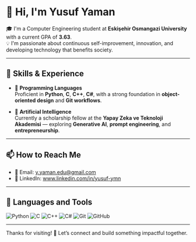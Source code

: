 # 👋 Hi, I'm Yusuf Yaman

🎓 I'm a Computer Engineering student at **Eskişehir Osmangazi University** with a current GPA of **3.63**.  
💡 I'm passionate about continuous self-improvement, innovation, and developing technology that benefits society.

---

## 💼 Skills & Experience

- 🧰 **Programming Languages**  
  Proficient in **Python**, **C**, **C++**, **C#**, with a strong foundation in **object-oriented design** and **Git workflows**.

- 🧠 **Artificial Intelligence**  
  Currently a scholarship fellow at the **Yapay Zeka ve Teknoloji Akademisi** — exploring **Generative AI**, **prompt engineering**, and **entrepreneurship**.

---

## 📫 How to Reach Me

- 📧 Email: y.yaman.edu@gmail.com  
- 🔗 LinkedIn: www.linkedin.com/in/yusuf-ymn

---

## 🧰 Languages and Tools

![Python](https://img.shields.io/badge/Python-3776AB?style=for-the-badge&logo=python&logoColor=white)
![C](https://img.shields.io/badge/C-00599C?style=for-the-badge&logo=c&logoColor=white)
![C++](https://img.shields.io/badge/C++-00599C?style=for-the-badge&logo=c%2B%2B&logoColor=white)
![C#](https://img.shields.io/badge/C%23-239120?style=for-the-badge&logo=c-sharp&logoColor=white)
![Git](https://img.shields.io/badge/Git-F05032?style=for-the-badge&logo=git&logoColor=white)
![GitHub](https://img.shields.io/badge/GitHub-181717?style=for-the-badge&logo=github&logoColor=white)

---

Thanks for visiting! 🚀 Let’s connect and build something impactful together.
